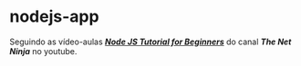 # nodejs-app
Seguindo as vídeo-aulas [___Node JS Tutorial for Beginners___](https://www.youtube.com/watch?v=w-7RQ46RgxU&list=PL4cUxeGkcC9gcy9lrvMJ75z9maRw4byYp) do canal ___The Net Ninja___ no youtube.
